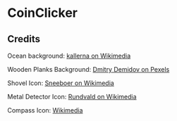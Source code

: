 # CoinClicker

## Credits

Ocean background: [kallerna on Wikimedia](https://commons.wikimedia.org/wiki/File:Atlantic_near_Faroe_Islands.jpg)

Wooden Planks Background: [Dmitry Demidov on Pexels](https://www.pexels.com/photo/brown-wooden-surface-made-of-timber-planks-3800449/)

Shovel Icon: [Sneeboer on Wikimedia](https://commons.wikimedia.org/wiki/File:Shovel_24cm.jpg)

Metal Detector Icon: [Rundvald on Wikimedia](https://commons.wikimedia.org/wiki/File:Detecteur-metaux-Pro-Detect-Made-in-Saint-Hilaire-du-Harcouet-1980s-byRundvald.jpg)

Compass Icon: [Wikimedia](https://commons.wikimedia.org/wiki/File:Waltham-Compass.png)